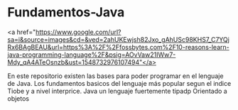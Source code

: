 # Fundamentos-Java
<a href="https://www.google.com/url?sa=i&source=images&cd=&ved=2ahUKEwjsh82Jxo_gAhUSc98KHS7_C7YQjRx6BAgBEAU&url=https%3A%2F%2Ffossbytes.com%2F10-reasons-learn-java-programming-language%2F&psig=AOvVaw21IWw7-Mdy_qA4ATeOsnzb&ust=1548732976107494"</a>

En este repositorio existen las bases para poder programar en el lenguaje de Java.
Los fundamentos basicos del lenguaje más popular segun el indice Tiobe y a nivel interprice.
Java un lenguaje fuertemente tipadp Orientado a objetos
